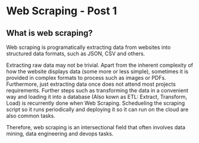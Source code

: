 # Web Scraping - Post 1 

## What is web scraping?
Web scraping is programatically extracting data from websites into structured data formats, such as JSON, CSV and others. 

Extracting raw data may not be trivial. Apart from the inherent complexity of how the website displays data (some more or less simple), sometimes it is provided in complex formats to process such as images or PDFs. Furthermore, just extracting data once does not attend most projects requirements. Further steps such as transforming the data in a convenient way and loading it into a database (Also kown as ETL: Extract, Transform, Load) is recurrently done when Web Scraping. Schedueling the scraping script so it runs periodically and deploying it so it can run on the cloud are also common tasks. 

Therefore, web scraping is an intersectional field that often involves data mining, data engineering and devops tasks.